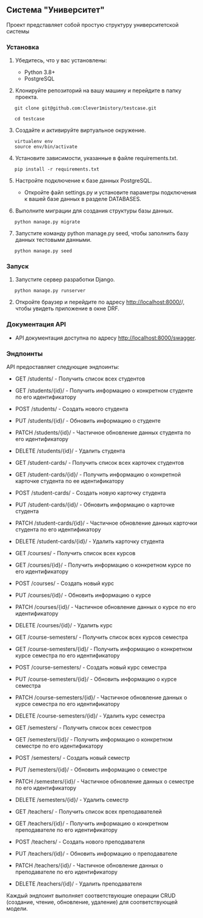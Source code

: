 ## Система "Университет"

Проект представляет собой простую структуру университетской системы

### Установка

1. Убедитесь, что у вас установлены:
   - Python 3.8+
   - PostgreSQL

2. Клонируйте репозиторий на вашу машину и перейдите в папку проекта.
```
   git clone git@github.com:Clever1mistory/testcase.git
```
```
   cd testcase
```
3. Создайте и активируйте виртуальное окружение.
```
   virtualenv env
   source env/bin/activate
```
4. Установите зависимости, указанные в файле requirements.txt.
```
   pip install -r requirements.txt
```
5. Настройте подключение к базе данных PostgreSQL.
   - Откройте файл settings.py и установите параметры подключения к вашей базе данных в разделе DATABASES.

6. Выполните миграции для создания структуры базы данных.
```
   python manage.py migrate
```
7. Запустите команду python manage.py seed, чтобы заполнить базу данных тестовыми данными.
```
   python manage.py seed
```
### Запуск

1. Запустите сервер разработки Django.
```
   python manage.py runserver
```
2. Откройте браузер и перейдите по адресу [<http://localhost:8000/>](http://localhost:8000/)/, чтобы увидеть приложение в окне DRF.

### Документация API

- API документация доступна по адресу [<http://localhost:8000/swagger>](http://localhost:8000/swagger).

### Эндпоинты

API предоставляет следующие эндпоинты:

- GET /students/ - Получить список всех студентов
- GET /students/{id}/ - Получить информацию о конкретном студенте по его идентификатору
- POST /students/ - Создать нового студента
- PUT /students/{id}/ - Обновить информацию о студенте
- PATCH /students/{id}/ - Частичное обновление данных студента по его идентификатору
- DELETE /students/{id}/ - Удалить студента

- GET /student-cards/ - Получить список всех карточек студентов
- GET /student-cards/{id}/ - Получить информацию о конкретной карточке студента по ее идентификатору
- POST /student-cards/ - Создать новую карточку студента
- PUT /student-cards/{id}/ - Обновить информацию о карточке студента
- PATCH /student-cards/{id}/ - Частичное обновление данных карточки студента по его идентификатору
- DELETE /student-cards/{id}/ - Удалить карточку студента

- GET /courses/ - Получить список всех курсов
- GET /courses/{id}/ - Получить информацию о конкретном курсе по его идентификатору
- POST /courses/ - Создать новый курс
- PUT /courses/{id}/ - Обновить информацию о курсе
- PATCH /courses/{id}/ - Частичное обновление данных о курсе по его идентификатору
- DELETE /courses/{id}/ - Удалить курс

- GET /course-semesters/ - Получить список всех курсов семестра
- GET /course-semesters/{id}/ - Получить информацию о конкретном курсе семестра по его идентификатору
- POST /course-semesters/ - Создать новый курс семестра
- PUT /course-semesters/{id}/ - Обновить информацию о курсе семестра
- PATCH /course-semesters/{id}/ - Частичное обновление данных о курсе семестра по его идентификатору
- DELETE /course-semesters/{id}/ - Удалить курс семестра

- GET /semesters/ - Получить список всех семестров
- GET /semesters/{id}/ - Получить информацию о конкретном семестре по его идентификатору
- POST /semesters/ - Создать новый семестр
- PUT /semesters/{id}/ - Обновить информацию о семестре
- PATCH /semesters/{id}/ - Частичное обновление данных о семестре по его идентификатору
- DELETE /semesters/{id}/ - Удалить семестр

- GET /teachers/ - Получить список всех преподавателей
- GET /teachers/{id}/ - Получить информацию о конкретном преподавателе по его идентификатору
- POST /teachers/ - Создать нового преподавателя
- PUT /teachers/{id}/ - Обновить информацию о преподавателе
- PATCH /teachers/{id}/ - Частичное обновление данных о преподавателе по его идентификатору
- DELETE /teachers/{id}/ - Удалить преподавателя

Каждый эндпоинт выполняет соответствующие операции CRUD (создание, чтение, обновление, удаление) для соответствующей модели.

